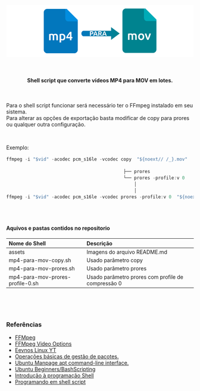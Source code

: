 <br><br>

<p align="center">
  <img width="860" height="" src="assets/mp4-para-mov.png">
</p>

<br>

<h4 align="center">Shell script que converte vídeos MP4 para MOV em lotes. </h4>

<br>

<p>Para o shell script funcionar será necessário ter o FFmpeg instalado em seu sistema.<br>
Para alterar as opções de exportação basta modificar de copy para prores ou qualquer outra configuração.</p>

<br>

Exemplo:

~~~javascript
ffmpeg -i "$vid" -acodec pcm_s16le -vcodec copy  "${noext// /_}.mov"
                                            
                                            ├── prores
                                            └── prores -profile:v 0
                                                │ 
                                                │       
ffmpeg -i "$vid" -acodec pcm_s16le -vcodec prores -profile:v 0  "${noext// /_}.mov"

~~~                                        

<br><br>

#### Aquivos e pastas contidos no repositorio

Nome do Shell | Descrição
:------ | :------
assets | Imagens do arquivo README.md
mp4-para-mov-copy.sh | Usado parâmetro copy
mp4-para-mov-prores.sh | Usado parâmetro prores
mp4-para-mov-prores-profile-0.sh | Usado parâmetro prores com profile de compressão 0

<br><br><br>

### Referências

- [FFMpeg](https://ffmpeg.org/ffmpeg.html)
- [FFMpeg Video Options](https://ffmpeg.org/ffmpeg.html#Video-Options)
- [Eevnos Linux YT](https://www.youtube.com/watch?v=IHf0mUZVw-g)
- [Operações básicas de gestão de pacotes.](https://www.debian.org/doc/manuals/debian-reference/ch02.pt.html#_basic_package_management_operations)
- [Ubuntu Manpage apt command-line interface.](https://manpages.ubuntu.com/manpages/focal/man8/apt.8.html)
- [Ubuntu Beginners/BashScripting](https://help.ubuntu.com/community/Beginners/BashScripting)
- [Introdução à programação Shell](http://www.faqs.org/docs/air/tsshell.html)
- [Programando em shell script](http://www.devin.com.br/shell_script/)

<br><br><br>
